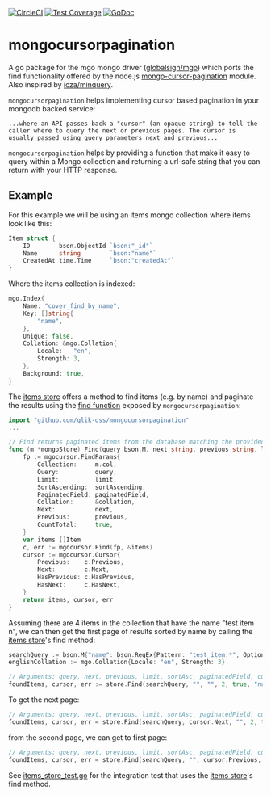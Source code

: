 [![CircleCI](https://circleci.com/gh/qlik-oss/mongocursorpagination.svg?style=svg)](https://circleci.com/gh/qlik-oss/mongocursorpagination/tree/master)
[![Test Coverage](https://api.codeclimate.com/v1/badges/4e4e0f41b11af79ca677/test_coverage)](https://codeclimate.com/github/qlik-oss/mongocursorpagination/test_coverage)
[![GoDoc](https://godoc.org/github.com/qlik-oss/mongocursorpagination?status.svg)](https://godoc.org/github.com/qlik-oss/mongocursorpagination)

# mongocursorpagination

A go package for the mgo mongo driver ([globalsign/mgo](https://github.com/globalsign/mgo)) which ports the find functionality offered by the node.js [mongo-cursor-pagination](https://github.com/mixmaxhq/mongo-cursor-pagination) module. Also inspired by [icza/minquery](https://github.com/icza/minquery).

`mongocursorpagination` helps implementing cursor based pagination in your mongodb backed service:
```
...where an API passes back a "cursor" (an opaque string) to tell the caller where to query the next or previous pages. The cursor is usually passed using query parameters next and previous...
```

`mongocursorpagination` helps by providing a function that make it easy to query within a Mongo collection and returning a url-safe string that you can return with your HTTP response.

## Example

For this example we will be using an items mongo collection where items look like this:
```go
Item struct {
    ID        bson.ObjectId `bson:"_id"`
    Name      string        `bson:"name"`
    CreatedAt time.Time     `bson:"createdAt"`
}
```

Where the items collection is indexed:
```go
mgo.Index{
    Name: "cover_find_by_name",
    Key: []string{
        "name",
    },
    Unique: false,
    Collation: &mgo.Collation{
        Locale:   "en",
        Strength: 3,
    },
    Background: true,
}
```

The [items store](./test/integration/items_store.go) offers a method to find items (e.g. by name) and paginate the results using the [find function](./mgocursor/find.go) exposed by `mongocursorpagination`:
```go
import "github.com/qlik-oss/mongocursorpagination"
...

// Find returns paginated items from the database matching the provided query
func (m *mongoStore) Find(query bson.M, next string, previous string, limit int, sortAscending bool, paginatedField string, collation mgo.Collation) ([]Item, mgocursor.Cursor, error) {
	fp := mgocursor.FindParams{
        Collection:     m.col,
		Query:          query,
		Limit:          limit,
		SortAscending:  sortAscending,
		PaginatedField: paginatedField,
		Collation:      &collation,
		Next:           next,
		Previous:       previous,
		CountTotal:     true,
	}
	var items []Item
	c, err := mgocursor.Find(fp, &items)
	cursor := mgocursor.Cursor{
		Previous:    c.Previous,
		Next:        c.Next,
		HasPrevious: c.HasPrevious,
		HasNext:     c.HasNext,
	}
	return items, cursor, err
}
```

Assuming there are 4 items in the collection that have the name "test item n", we can then get the first page of results sorted by name by calling the [items store](./test/integration/items_store.go)'s find method:
```go
searchQuery := bson.M{"name": bson.RegEx{Pattern: "test item.*", Options: "i"}}
englishCollation := mgo.Collation{Locale: "en", Strength: 3}

// Arguments: query, next, previous, limit, sortAsc, paginatedField, collation
foundItems, cursor, err := store.Find(searchQuery, "", "", 2, true, "name", englishCollation)
```

To get the next page:
```go
// Arguments: query, next, previous, limit, sortAsc, paginatedField, collation
foundItems, cursor, err = store.Find(searchQuery, cursor.Next, "", 2, true, "name", englishCollation)
```

from the second page, we can get to first page:
```go
// Arguments: query, next, previous, limit, sortAsc, paginatedField, collation
foundItems, cursor, err = store.Find(searchQuery, "", cursor.Previous, 2, true, "name", englishCollation)
```

See [items_store_test.go](./test/integration/items_store_test.go) for the integration test that uses the [items store](./test/integration/items_store.go)'s find method.
